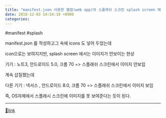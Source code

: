 ```yaml
---
title: "manifest.json 사용한 웹앱(web app)의 스플래쉬 스크린 splash screen 에서 이미지 안 보이는 것 관련"
date: 2018-12-03 14:54:19 +0900
categories: 
---
```

  

#manifest #splash

  


manifest.json 를 작성하고그 속에 icons 도 넣어 두었는데

icon으로는 보여지지만, splash screen 에서는 이미지가 안보이는 현상

  


기기 : 노트3, 안드로이드 5.0, 크롬 70 =&gt; 스플래쉬 스크린에서 이미지 안보임

계속 삽질했는데

다른 기기 : 넥서스 , 안드로이드 8.0, 크롬 70 =&gt; 스플래쉬 스크린에서 이미지 보임

  
  


즉, OS자체에서 스플래시 스크린에 이미지를 못 보여준다는 듯이 된다.





  ***
[🔗link](http://www.mins01.com/mh/tech/read/1214)